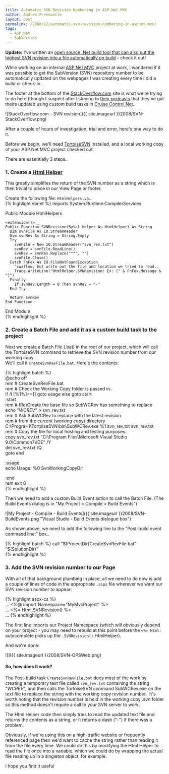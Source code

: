 ```yaml
---
title: Automatic SVN Revision Numbering in ASP.Net MVC
author: Andrew Freemantle
layout: post
permalink: /2008/12/automatic-svn-revision-numbering-in-aspnet-mvc/
tags:
  - ASP.Net
  - SubVersion
---
```


<div class="alert alert-warning">

<strong>Update:</strong> I've written an <a href="{{ site.url}}/wtv" class="alert-link" title="WTV: Automatic date-based version numbering for .Net with WhenTheVersion">open source .Net build tool that can also put the highest SVN revision into a file automatically on build</a> - check it out!

</div>

While working on an internal <a title="ASP.Net MVC Homepage" href="http://www.asp.net/mvc" target="_self">ASP.Net MVC</a> project at work, I wondered if it was possible to get the SubVersion (SVN) repository number to be automatically updated on the webpages I was creating every time I did a build or check-in.

The footer at the bottom of the [StackOverflow.com](http://www.stackoverflow.com "StackOverflow") site is what we're trying to do here (though I suspect after listening to [their podcasts](https://stackoverflow.fogbugz.com/default.asp?W24212 "StackOverflow Podcast 17") that they've got theirs updated using custom build tasks in [Cruise Control.Net](http://confluence.public.thoughtworks.org/display/CCNET "CruiseControl.Net")..

![StackOverflow.com - SVN revision]({{ site.imageurl }}2008/SVN-StackOverflow.png)

After a couple of hours of investigation, trial and error, here's one way to do it.

Before we begin, we'll need [TortoiseSVN](http://tortoisesvn.tigris.org/ "Tortoise SVN Client") installed, and a local working copy of your ASP.Net MVC project checked out.

There are essentially 3 steps..

### 1. Create a <a title="Html Helpers 'How Do I' video - ASP.Net MVC Website" href="http://www.asp.net/learn/mvc-videos/video-402.aspx" target="_self">Html Helper</a>

This greatly simplifies the return of the SVN number as a string which is then trivial to place in our View Page or footer.

Create the following file: `HtmlHelpers.vb`..   
{% highlight vbnet %}
Imports System.Runtime.CompilerServices

Public Module HtmlHelpers

	<extension()> _  
	Public Function SVNRevision(ByVal helper As HtmlHelper) As String  
	  Dim svnFile As IO.StreamReader  
	  Dim svnRev As String = String.Empty  
	  Try  
	    svnFile = New IO.StreamReader("svn_rev.txt")  
	    svnRev = svnFile.ReadLine()  
	    svnRev = svnRev.Replace("""", "")  
	    svnFile.Close()  
	  Catch FnFex As IO.FileNotFoundException  
	    'swallow, but write out the file and location we tried to read..  
	    Trace.WriteLine("HtmlHelper.SVNRevision: Ex: [" & FnFex.Message & "]")  
	  Finally  
	    If svnRev.Length = 0 Then svnRev = "-"  
	  End Try

	  Return svnRev  
	End Function  

End Module  
{% endhighlight %}

### 2. Create a Batch File and add it as a custom build task to the project

Next we create a Batch File (.bat) in the root of our project, which will call the TortoiseSVN command to retrieve the SVN revision number from our working copy.  
We'll call it `CreateSvnRevFile.bat`. Here's the contents:
 
{% highlight batch %}   
@echo off  
rem # CreateSvnRevFile.bat  
rem # Check the Working Copy folder is passed in..  
if /I [%1%]==[] goto usage else goto start  
:start  
rem # (Re)Create the base file so SubWCRev has something to replace  
echo "$WCREV$" > svn_rev.txt  
rem # Ask SubWCRev to replace with the latest revision  
rem # from the current (working copy) directory  
C:\Progra~1\TortoiseSVN\bin\SubWCRev.exe %1 svn\_rev.txt svn\_rev.txt  
rem # Copy the file for local hosting and testing purposes..  
copy svn_rev.txt "C:\Program Files\Microsoft Visual Studio 9.0\Common7\IDE" /Y  
del svn_rev.txt /Q  
goto end

:usage  
echo Usage: %0 SvnWorkingCopyDir

:end  
rem exit 0  
{% endhighlight %}

Then we need to add a custom Build Event action to call the Batch File. (The Build Events dialog is in "My Project > Compile > Build Events")

![My Project - Compile - Build Events]({{ site.imageurl }}2008/SVN-BuildEvents.png "Visual Studio - Build Events dialogue box")

As shown above, we need to add the following line to the "Post-build event command line:" box..  
 
{% highlight batch %}
call "$(ProjectDir)CreateSvnRevFile.bat" "$(SolutionDir)\"  
{% endhighlight %}

### 3. Add the SVN revision number to our Page

With all of that background plumbing in place, all we need to do now is add a couple of lines of code in the appropriate `.aspx` file wherever we want our SVN revision number to appear:  

{% highlight aspx-cs %}  
...
<%@ import Namespace="MyMvcProject" %>  
...
<%= Html.SVNRevision() %>  
... 
{% endhighlight %}

The first line imports our Project Namespace (which will obviously depend on your project - you may need to rebuild at this point before the `<%= Html.` autocomplete picks up the `.SVNRevision()` HtmlHelper).

And we're done:

![]({{ site.imageurl }}2008/SVN-OPSWeb.png)

   
#### So, how does it work?

The Post-build task `CreateSvnRevFile.bat` does most of the work by creating a temporary text file called `svn_rev.txt` containing the string "$WCREV$", and then calls the TortoiseSVN command SubWCRev.exe on the text file to replace the string with the working copy revision number.  It's worth noting that the revision number is held in the working copy .svn folder so this method doesn't require a call to your SVN server to work.

The Html Helper code then simply tries to read the updated text file and returns the contents as a string, or it returns a dash ("-") if there was a problem.

Obviously, if we're using this on a high-traffic website or frequently referenced page then we'd want to cache the string rather than reading it from the file every time. We could do this by modifying the Html Helper to read the file once into a variable, which we could do by wrapping the actual file reading up in a singleton object, for example.

I hope you find it useful <i class="fa fa-smile-o"></i>